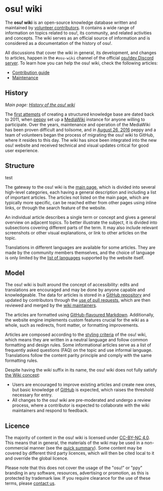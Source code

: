 # osu! wiki

The **osu! wiki** is an open-source knowledge database written and maintained by [volunteer contributors](https://github.com/ppy/osu-wiki/graphs/contributors). It contains a wide range of information on topics related to osu!, its community, and related activities and concepts. The wiki serves as an official source of information and is considered as a documentation of the history of osu!.

All discussions that cover the wiki in general, its development, and changes to articles, happen in the `#osu-wiki` channel of the official [osu!dev Discord server](/wiki/osu!dev_Discord_server). To learn how you can help the osu! wiki, check the following articles:

- [Contribution guide](/wiki/osu!_wiki/Contribution_guide)
- [Maintenance](/wiki/osu!_wiki/Maintenance)

## History

*Main page: [History of the osu! wiki](/wiki/History_of_osu!/osu!_wiki)*

The [first attempts](https://osu.ppy.sh/community/forums/posts/1175876) of creating a structured knowledge base are dated back to 2011, when [peppy](/wiki/People/peppy) set up a [MediaWiki](https://en.wikipedia.org/wiki/MediaWiki) instance for anyone willing to participate. Over the years, maintenance and operation of the MediaWiki has been proven difficult and toilsome, and in [August 26, 2016](https://discord.com/channels/188630481301012481/218677502141399041/218678017659109376) peppy and a team of volunteers began the process of migrating the osu! wiki to GitHub, where it resides to this day. The wiki has since been integrated into the new osu! website and received technical and visual updates critical for good user experience.

## Structure

test

The gateway to the osu! wiki is the [main page](/wiki/Main_Page), which is divided into several high-level categories, each having a general description and including a list of important articles. The articles not listed on the main page, which are typically more specific, can be reached either from other pages using inline links, or through the search feature of the website.

An individual article describes a single term or concept and gives a general overview on adjacent topics. To better illustrate the subject, it is divided into subsections covering different parts of the term. It may also include relevant screenshots or other visual explanations, or link to other articles on the topic.<!-- TODO: via the use of infoboxes. uncomment this when they are ready (https://github.com/ppy/osu-wiki/issues/5440) -->

Translations in different languages are available for some articles. They are made by the community members themselves, and the choice of language is only limited by the [list of languages](/wiki/Article_styling_criteria/Formatting#locales) supported by the website itself.

## Model

The osu! wiki is built around the concept of accessibility: edits and translations are encouraged and may be done by anyone capable and knowledgeable. The data for articles is stored in a [GitHub repository](https://github.com/ppy/osu-wiki) and updated by contributors through the [use of pull requests](/wiki/osu!_wiki/Contribution_guide), which are then reviewed and merged by the [wiki maintainers](/wiki/osu!_wiki/Maintenance/List_of_maintainers).

The articles are formatted using [GitHub-flavoured Markdown](https://help.github.com/articles/getting-started-with-writing-and-formatting-on-github/). Additionally, the website engine implements custom features crucial for the wiki as a whole, such as redirects, front matter, or formatting improvements.<!-- TODO: article on custom features of the wiki? it could help us ease the ASC a bit as well -->

Articles are composed according to the [styling criteria](/wiki/Article_styling_criteria) of the osu! wiki, which means they are written in a neutral language and follow common formatting and design rules. Some informational articles serve as a list of frequently asked questions (FAQ) on the topic and use informal language. Translations follow the content parity principle and comply with the same formatting rules.

Despite having the *wiki* suffix in its name, the osu! wiki does not fully satisfy [the Wiki concept](https://en.wikipedia.org/wiki/Wiki):

- Users are encouraged to improve existing articles and create new ones, but basic knowledge of [GitHub](https://github.com) is expected, which raises the threshold necessary for entry.
- All changes to the osu! wiki are pre-moderated and undergo a review process, where a contributor is expected to collaborate with the wiki maintainers and respond to feedback.

## Licence

The majority of content in the osu! wiki is licensed under [CC-BY-NC 4.0](https://github.com/ppy/osu-wiki/blob/master/LICENCE.md). This means that in general, the materials of the wiki may be used in a non-commercial manner (see the [quick summary](https://tldrlegal.com/license/creative-commons-attribution-noncommercial-4.0-international-(cc-by-nc-4.0))). Some content may be covered by different third party licences, which will then be cited local to it and override the global licence.

Please note that this does not cover the usage of the "osu!" or "ppy" branding in any software, resources, advertising or promotion, as this is protected by trademark law. If you require clearance for the use of these terms, please [contact us](mailto:contact@ppy.sh).
